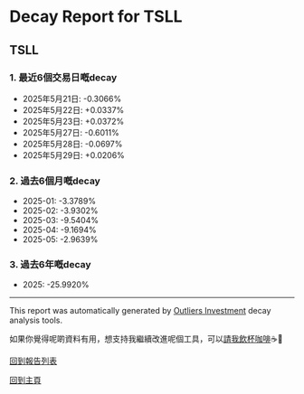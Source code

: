 # Decay Report for TSLL

## TSLL

### 1. 最近6個交易日嘅decay

- 2025年5月21日: -0.3066%
- 2025年5月22日: +0.0337%
- 2025年5月23日: +0.0372%
- 2025年5月27日: -0.6011%
- 2025年5月28日: -0.0697%
- 2025年5月29日: +0.0206%

### 2. 過去6個月嘅decay

- 2025-01: -3.3789%
- 2025-02: -3.9302%
- 2025-03: -9.5404%
- 2025-04: -9.1694%
- 2025-05: -2.9639%

### 3. 過去6年嘅decay

- 2025: -25.9920%

------------------------------
This report was automatically generated by [Outliers Investment](https://outliersecon.github.io/Outliers-Investment/) decay analysis tools.

如果你覺得呢啲資料有用，想支持我繼續改進呢個工具，可以[請我飲杯咖啡](https://buymeacoffee.com/outliersecon)☕🙏

[回到報告列表](https://outliersecon.github.io/Outliers-Investment/reports/reports_public)

[回到主頁](https://outliersecon.github.io/Outliers-Investment/)